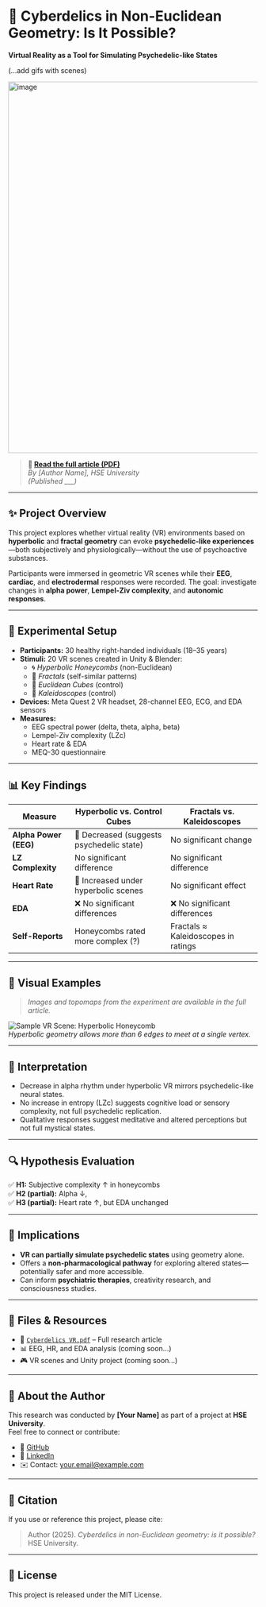 # 🧠 Cyberdelics in Non-Euclidean Geometry: Is It Possible?

**Virtual Reality as a Tool for Simulating Psychedelic-like States**

(...add gifs with scenes)

<img width="955" height="748" alt="image" src="https://github.com/user-attachments/assets/114b580f-74a5-411a-b97e-bf494ccbb89b" />

> **📖 [Read the full article (PDF)]()**  
> *By [Author Name], HSE University*  
> *(Published ___)*

---

## ✨ Project Overview

This project explores whether virtual reality (VR) environments based on **hyperbolic** and **fractal geometry** can evoke **psychedelic-like experiences**—both subjectively and physiologically—without the use of psychoactive substances.

Participants were immersed in geometric VR scenes while their **EEG**, **cardiac**, and **electrodermal** responses were recorded. The goal: investigate changes in **alpha power**, **Lempel-Ziv complexity**, and **autonomic responses**.

---

## 🧪 Experimental Setup

- **Participants:** 30 healthy right-handed individuals (18–35 years)
- **Stimuli:** 20 VR scenes created in Unity & Blender:
  - 🌀 *Hyperbolic Honeycombs* (non-Euclidean)
  - 🔁 *Fractals* (self-similar patterns)
  - 🧊 *Euclidean Cubes* (control)
  - 🔮 *Kaleidoscopes* (control)
- **Devices:** Meta Quest 2 VR headset, 28-channel EEG, ECG, and EDA sensors
- **Measures:**
  - EEG spectral power (delta, theta, alpha, beta)
  - Lempel-Ziv complexity (LZc)
  - Heart rate & EDA
  - MEQ-30 questionnaire

---

## 📊 Key Findings

| Measure              | Hyperbolic vs. Control Cubes           | Fractals vs. Kaleidoscopes           |
|----------------------|-----------------------------------------|--------------------------------------|
| **Alpha Power (EEG)**| 🔻 Decreased (suggests psychedelic state)| No significant change               |
| **LZ Complexity**    |  No significant difference      | No significant difference            |
| **Heart Rate**       | 🔺 Increased under hyperbolic scenes     | No significant effect                |
| **EDA**              | ❌ No significant differences            | ❌ No significant differences         |
| **Self-Reports**     | Honeycombs rated more complex (?)           | Fractals ≈ Kaleidoscopes in ratings  |

---

## 🎨 Visual Examples

> *Images and topomaps from the experiment are available in the full article.*

![Sample VR Scene: Hyperbolic Honeycomb](./images/honeycomb_sample.png)  
*Hyperbolic geometry allows more than 6 edges to meet at a single vertex.*

---

## 🧠 Interpretation

- Decrease in alpha rhythm under hyperbolic VR mirrors psychedelic-like neural states.
- No increase in entropy (LZc) suggests cognitive load or sensory complexity, not full psychedelic replication.
- Qualitative responses suggest meditative and altered perceptions but not full mystical states.

---

## 🔍 Hypothesis Evaluation

✅ **H1:** Subjective complexity ↑ in honeycombs  
✅ **H2 (partial):** Alpha ↓,  
✅ **H3 (partial):** Heart rate ↑, but EDA unchanged  

---

## 🧬 Implications

- **VR can partially simulate psychedelic states** using geometry alone.
- Offers a **non-pharmacological pathway** for exploring altered states—potentially safer and more accessible.
- Can inform **psychiatric therapies**, creativity research, and consciousness studies.

---

## 📂 Files & Resources

- 📄 [`Cyberdelics VR.pdf`]() – Full research article  
- 📊 EEG, HR, and EDA analysis (coming soon...)  
- 🎮 VR scenes and Unity project (coming soon...)  

---

## 👤 About the Author

This research was conducted by **[Your Name]** as part of a project at **HSE University**.  
Feel free to connect or contribute:

- 🐙 [GitHub](https://github.com/your-profile)
- 💼 [LinkedIn](https://linkedin.com/in/your-profile)
- ✉️ Contact: your.email@example.com

---

## 🧭 Citation

If you use or reference this project, please cite:

> Author (2025). *Cyberdelics in non-Euclidean geometry: is it possible?* HSE University.

---

## 📌 License

This project is released under the MIT License.

